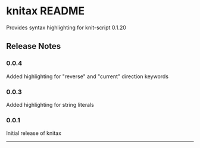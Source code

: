 # knitax README

Provides syntax highlighting for knit-script 0.1.20

## Release Notes

### 0.0.4

Added highlighting for "reverse" and "current" direction keywords

### 0.0.3

Added highlighting for string literals

### 0.0.1

Initial release of knitax

---
